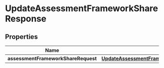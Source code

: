 

# UpdateAssessmentFrameworkShareResponse


## Properties

| Name | Type | Description | Notes |
|------------ | ------------- | ------------- | -------------|
|**assessmentFrameworkShareRequest** | [**UpdateAssessmentFrameworkShareResponseAssessmentFrameworkShareRequest**](UpdateAssessmentFrameworkShareResponseAssessmentFrameworkShareRequest.md) |  |  [optional] |




